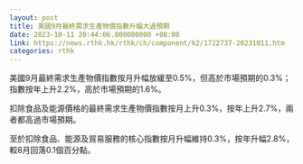 ```yaml
---
layout: post
title: 美國9月最終需求生產物價指數升幅大過預期
date: 2023-10-11 20:44:06.000000000 +08:00
link: https://news.rthk.hk/rthk/ch/component/k2/1722737-20231011.htm
categories: rthk
---
```


美國9月最終需求生產物價指數按月升幅放緩至0.5%，但高於市場預期的0.3%；指數按年上升2.2%，高於市場預期的1.6%。

扣除食品及能源價格的最終需求生產物價指數按月上升0.3%，按年上升2.7%，兩者都高過市場預期。

至於扣除食品、能源及貿易服務的核心指數按月升幅維持0.3%，按年升幅2.8%，較8月回落0.1個百分點。
